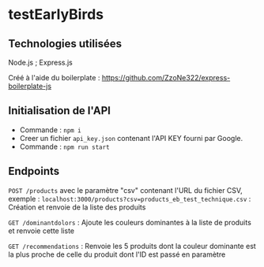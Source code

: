 # testEarlyBirds

## Technologies utilisées 
Node.js ; Express.js

Créé à l'aide du boilerplate : https://github.com/ZzoNe322/express-boilerplate-js

## Initialisation de l'API
- Commande : `npm i`
- Creer un fichier `api_key.json` contenant l'API KEY fourni par Google.
- Commande : `npm run start`

## Endpoints

`POST /products` avec le paramètre "csv" contenant l'URL du fichier CSV, exemple : `localhost:3000/products?csv=products_eb_test_technique.csv` : Création et renvoie de la liste des produits

`GET /dominantdolors` : Ajoute les couleurs dominantes à la liste de produits et renvoie cette liste

`GET /recommendations` : Renvoie les 5 produits dont la couleur dominante est la plus proche de celle du produit dont l'ID est passé en paramètre
